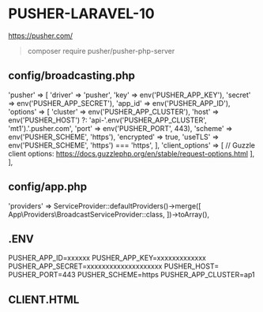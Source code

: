 # PUSHER-LARAVEL-10



https://pusher.com/

> composer require pusher/pusher-php-server

## config/broadcasting.php

'pusher' => [
    'driver' => 'pusher',
    'key' => env('PUSHER_APP_KEY'),
    'secret' => env('PUSHER_APP_SECRET'),
    'app_id' => env('PUSHER_APP_ID'),
    'options' => [
        'cluster' => env('PUSHER_APP_CLUSTER'),
        'host' => env('PUSHER_HOST') ?: 'api-'.env('PUSHER_APP_CLUSTER', 'mt1').'.pusher.com',
        'port' => env('PUSHER_PORT', 443),
        'scheme' => env('PUSHER_SCHEME', 'https'),
        'encrypted' => true,
        'useTLS' => env('PUSHER_SCHEME', 'https') === 'https',
    ],
    'client_options' => [
        // Guzzle client options: https://docs.guzzlephp.org/en/stable/request-options.html
    ],
],

## config/app.php

'providers' => ServiceProvider::defaultProviders()->merge([
    App\Providers\BroadcastServiceProvider::class,
])->toArray(),


## .ENV

PUSHER_APP_ID=xxxxxx
PUSHER_APP_KEY=xxxxxxxxxxxxx
PUSHER_APP_SECRET=xxxxxxxxxxxxxxxxxxxx
PUSHER_HOST=
PUSHER_PORT=443
PUSHER_SCHEME=https
PUSHER_APP_CLUSTER=ap1

## CLIENT.HTML

<!DOCTYPE html>

<head>
    <title>Pusher Test</title>
    <h1 id="message"></h1>
    <script src="https://js.pusher.com/8.2.0/pusher.min.js"></script>
    <script>
        // Enable pusher logging - don't include this in production
        Pusher.logToConsole = true;

        var pusher = new Pusher('xxxxxxxxxxxxx', {
            cluster: 'ap1'
        });

        var channel = pusher.subscribe('my-channel');
        channel.bind('my-event', function (data) {
            // alert(JSON.stringify(data));
            document.getElementById('message').textContent = JSON.stringify(data.message);
        });

    </script>
</head>

<body>
    <h1>Pusher Test</h1>
    <p>
        Try publishing an event to channel <code>my-channel</code>
        with event name <code>my-event</code>.
    </p>
</body>

> php artisan make:event MyEvent

MyEvent.php

<?php

namespace App\Events;

use Illuminate\Broadcasting\Channel;
use Illuminate\Broadcasting\InteractsWithSockets;
use Illuminate\Broadcasting\PresenceChannel;
use Illuminate\Broadcasting\PrivateChannel;
use Illuminate\Contracts\Broadcasting\ShouldBroadcast;
use Illuminate\Foundation\Events\Dispatchable;
use Illuminate\Queue\SerializesModels;

class MyEvent implements ShouldBroadcast
{
    use Dispatchable, InteractsWithSockets, SerializesModels;
    public $message;
    /**
     * Create a new event instance.
     */
    public function __construct($message)
    {
        $this->message = $message;
    }

    /**
     * Get the channels the event should broadcast on.
     *
     * @return array<int, \Illuminate\Broadcasting\Channel>
     */
    public function broadcastOn(): array
    {
        return ['my-channel'];
    }

    public function broadcastAs()
    {
        return 'my-event';
    }
}

## route.php

Route::get('test', function(){
    event(new \App\Events\MyEvent('hello world'));
    return "success";
});

